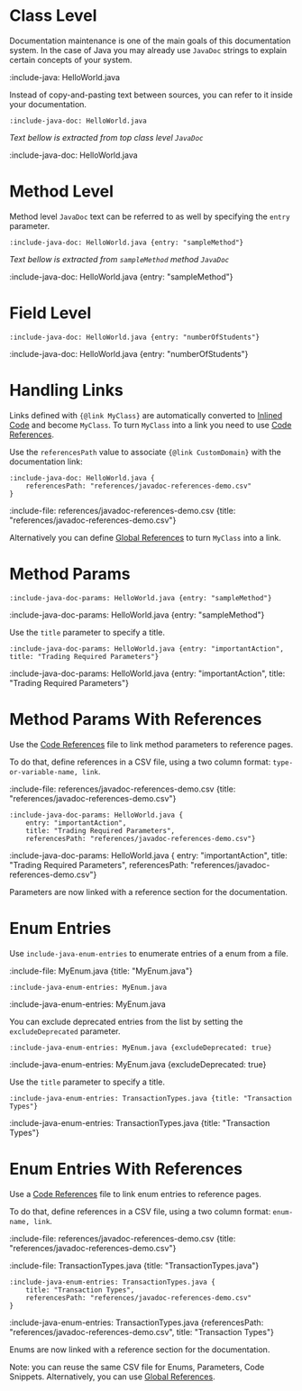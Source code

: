 # Class Level

Documentation maintenance is one of the main goals of this documentation system. 
In the case of Java you may already use `JavaDoc` strings to explain certain concepts of your system.

:include-java: HelloWorld.java

Instead of copy-and-pasting text between sources, you can refer to it inside your documentation.

    :include-java-doc: HelloWorld.java
    
*Text bellow is extracted from top class level `JavaDoc`*

:include-java-doc: HelloWorld.java

# Method Level

Method level `JavaDoc` text can be referred to as well by specifying the `entry` parameter.
    
    :include-java-doc: HelloWorld.java {entry: "sampleMethod"}
    
*Text bellow is extracted from `sampleMethod` method `JavaDoc`*

:include-java-doc: HelloWorld.java {entry: "sampleMethod"}

# Field Level
    
    :include-java-doc: HelloWorld.java {entry: "numberOfStudents"}
    
:include-java-doc: HelloWorld.java {entry: "numberOfStudents"}

# Handling Links

Links defined with `{@link MyClass}` are automatically converted to [Inlined Code](snippets/inlined-code-snippets) and become
`MyClass`. To turn `MyClass` into a link you need to use [Code References](snippets/code-references).

Use the `referencesPath` value to associate `{@link CustomDomain}` with the documentation link:

```markdown-and-result
:include-java-doc: HelloWorld.java {
    referencesPath: "references/javadoc-references-demo.csv"
}
```

:include-file: references/javadoc-references-demo.csv {title: "references/javadoc-references-demo.csv"}

Alternatively you can define [Global References](snippets/code-references#global-references) to turn `MyClass` into a link.

# Method Params

    :include-java-doc-params: HelloWorld.java {entry: "sampleMethod"}

:include-java-doc-params: HelloWorld.java {entry: "sampleMethod"}

Use the `title` parameter to specify a title.

    :include-java-doc-params: HelloWorld.java {entry: "importantAction", title: "Trading Required Parameters"}

:include-java-doc-params: HelloWorld.java {entry: "importantAction", title: "Trading Required Parameters"}


# Method Params With References

Use the [Code References](snippets/code-references) file to link method parameters to reference pages.
  
To do that, define references in a CSV file, using a two column format: `type-or-variable-name, link`.

:include-file: references/javadoc-references-demo.csv {title: "references/javadoc-references-demo.csv"}

    :include-java-doc-params: HelloWorld.java {
        entry: "importantAction", 
        title: "Trading Required Parameters",
        referencesPath: "references/javadoc-references-demo.csv"}

:include-java-doc-params: HelloWorld.java {
    entry: "importantAction",
    title: "Trading Required Parameters", 
    referencesPath: "references/javadoc-references-demo.csv"}

Parameters are now linked with a reference section for the documentation. 

# Enum Entries

Use `include-java-enum-entries` to enumerate entries of a enum from a file.

:include-file: MyEnum.java {title: "MyEnum.java"}

    :include-java-enum-entries: MyEnum.java
    
:include-java-enum-entries: MyEnum.java

You can exclude deprecated entries from the list by setting the `excludeDeprecated` parameter.
 
    :include-java-enum-entries: MyEnum.java {excludeDeprecated: true}

:include-java-enum-entries: MyEnum.java {excludeDeprecated: true}

Use the `title` parameter to specify a title.

    :include-java-enum-entries: TransactionTypes.java {title: "Transaction Types"}

:include-java-enum-entries: TransactionTypes.java {title: "Transaction Types"}



# Enum Entries With References

Use a [Code References](snippets/code-references) file to link enum entries to reference pages.

To do that, define references in a CSV file, using a two column format: `enum-name, link`.

:include-file: references/javadoc-references-demo.csv {title: "references/javadoc-references-demo.csv"}

:include-file: TransactionTypes.java {title: "TransactionTypes.java"}

    :include-java-enum-entries: TransactionTypes.java {
        title: "Transaction Types",
        referencesPath: "references/javadoc-references-demo.csv"
    }
    
:include-java-enum-entries: TransactionTypes.java {referencesPath: "references/javadoc-references-demo.csv", title: "Transaction Types"}

Enums are now linked with a reference section for the documentation. 

Note: you can reuse the same CSV file for Enums, Parameters, Code Snippets. Alternatively, you can use
[Global References](snippets/code-references#global-references).
